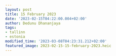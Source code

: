 ```yaml
---
layout: post
title: 15 February 2023
date: '2023-02-15T04:22:00.004+02:00'
author: Dedunu Dhananjaya
tags:
- tallinn
- estonia
modified_time: '2023-03-08T04:23:31.212+02:00'
featured_image: 2023-02-15-15-february-2023.heic
---
```


